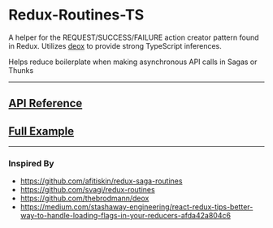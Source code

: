 # Redux-Routines-TS

A helper for the REQUEST/SUCCESS/FAILURE action creator pattern found in Redux.
Utilizes [deox](https://github.com/thebrodmann/deox) to provide strong TypeScript inferences.

Helps reduce boilerplate when making asynchronous API calls in Sagas or Thunks

---
## [API Reference](https://harrygogonis.github.io/redux-routines-ts/)
## [Full Example](https://codesandbox.io/s/typescript-redux-routines-c7nde)
---

### Inspired By
* https://github.com/afitiskin/redux-saga-routines
* https://github.com/svagi/redux-routines
* https://github.com/thebrodmann/deox
* https://medium.com/stashaway-engineering/react-redux-tips-better-way-to-handle-loading-flags-in-your-reducers-afda42a804c6